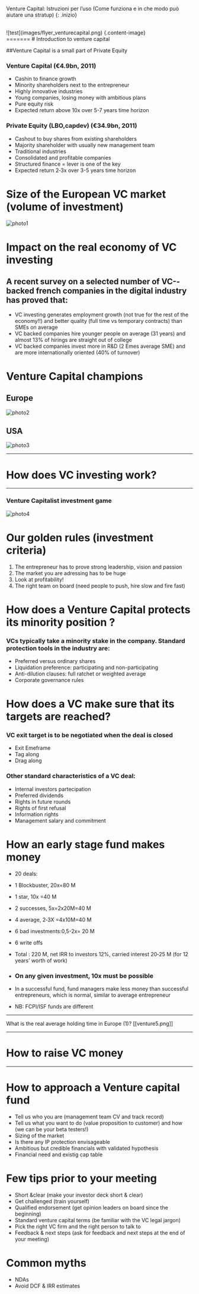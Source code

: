 Venture Capital: Istruzioni per l’uso (Come funziona e in che modo può aiutare una stratup) 
{: .inizio}

</br>
![test](images/flyer_venturecapital.png)
{.content-image}

</br>
=======
# Introduction to venture capital

##Venture Capital is a small part of Private Equity	

### Venture Capital (€4.9bn, 2011)	

* Cashin to finance growth	
* Minority shareholders next to the	 entrepreneur	
* Highly innovative industries
* Young companies, losing money	with ambitious plans		
* Pure equity risk
* Expected return above 10x      over	5-­7 years	time	horizon	

### Private Equity (LBO,capdev) (€34.9bn,	 2011)	
* Cashout to	 buy	shares from existing	shareholders	
* Majority shareholder with usually	 new	management team	
* Traditional industries
* Consolidated and profitable companies
* Structured finance = lever is one	of the key	
* Expected return	 2­‐3x	over 3-­5 years time horizon		

# Size of the	European VC market	(volume of	investment)	

![photo1](images/venture1.png)

# Impact on	the real economy of VC investing

## A recent survey on a selected number	 of VC-­‐backed french companies in the digital industry has proved that:	

* VC investing generates employment growth	(not true for the rest of the economy!!) and better quality (full time vs temporary contracts) than SMEs on average
* VC backed companies hire	 younger people	 on average (31 years) and almost 13% of hirings	 are straight out	of college		
* VC backed companies invest more in	R&D	(2 Emes average SME) and	are more internationally oriented	(40%	of turnover)	

# Venture Capital	champions

## Europe

![photo2](images/venture2.png)

## USA

![photo3](images/venture3.png)	

***
# How does VC investing work?	

***
### Venture Capitalist investment game

![photo4](images/venture4.png)	

# Our golden rules (investment criteria)
1. The entrepreneur has	to prove strong leadership,	vision and	passion	
2. The market you are adressing has to be huge	
3. Look at profitability!
4. The right team on board (need people to push, hire slow and fire fast)

# How does a Venture Capital protects its minority	position ?
### VCs typically take a minority stake in the company. Standard protection tools in the industry	are:

* Preferred versus ordinary shares
* Liquidation preference: participating and non-participating
* Anti-­dilution clauses: full ratchet	or weighted average
* Corporate governance rules	

# How does	a VC	make sure	that its targets are reached?	
### VC exit target is	to be negotiated	 when the deal is closed

* Exit Emeframe	
* Tag along	
* Drag along	
### Other standard characteristics of a VC deal:
* Internal investors partecipation
* Preferred dividends
* Rights in future rounds	
* Rights of first refusal	
* Information rights	
* Management salary and commitment

# How an early stage fund makes money

* 20 deals:	
* 1 Blockbuster, 20x=80 M	
* 1 star, 10x	=40 M	
* 2 successes, 5x=2x20M=40 M	
* 4 average,	 2­‐3X	=4x10M=40 M	
* 6 bad investments:0,5-­2x=	20 M	
* 6 write offs	

* Total	: 220	 M, net IRR to investors 12%, carried interest 20‐25 M (for 12 years’ worth of	 work)	
* ### On any given investment, 10x must be possible
* In a successful fund, fund managers make less money than successful entrepreneurs, which is normal,	similar to average entrepreneur	
* NB:	FCPI/ISF funds are different	 

***

What	 is the real	average holding time in Europe (1)?	
[[venture5.png]]

***
# How to raise VC	 money
***
# How to approach a Venture	 capital fund

* Tell us who you are (management team CV	and track record)	
* Tell us what you want	 to do (value proposition to	customer)	and how (we can be your beta testers!)	
* Sizing of the market	
* Is there any IP protection envisageable	
* Ambitious but credible financials	 with	validated hypothesis	
* Financial need and existig cap table	

# Few tips prior to	 your	meeting	

* Short	&clear (make your investor deck short & clear)	
* Get challenged (train yourself)	
* Qualified endorsement (get opinion leaders on board since the beginning)	
* Standard venture capital terms (be familiar with the VC	 legal	 jargon)	
* Pick the right VC firm and the right person to talk to	
* Feedback & next steps (ask for feedback and next steps at the end of your	 meeting)	

# Common myths	

* NDAs	
* Avoid DCF & IRR estimates	
  	
  	
  	
  	


	
  	
  	

